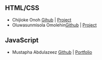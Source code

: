 ## HTML/CSS
* Chijioke Onoh [Gihub](https://github.com/chijiokeonoh) | [Project](https://chijiokeonoh.github.io/portfolio/)
* Oluwasunmisola Omolehin[Github](https://github.com/Emmie-hub/portfolio) | [Project](https://emmie-hub.github.io/portfolio/)
## JavaScript
* Mustapha Abdulazeez [Github](https://github.com/mustazeez06) | [Portfolio](https://mustazeez06.github.io/javascript-project/)
